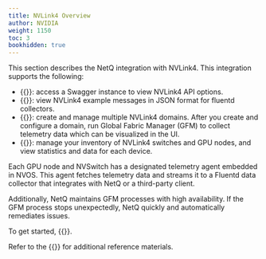 ```yaml
---
title: NVLink4 Overview
author: NVIDIA
weight: 1150
toc: 3
bookhidden: true
---
```


This section describes the NetQ integration with NVLink4. This integration supports the following:


 - {{<exlink url="https://docs.nvidia.com/networking-ethernet-software/cumulus-netq-43/api/index.html" text="API reference">}}: access a Swagger instance to view NVLink4 API options.
 - {{<link title="NVLink4 Fluentd Reference" text="Fluentd message reference">}}: view NVLink4 example messages in JSON format for fluentd collectors.
 - {{<link title="NVLink4 Domain Management" text="Domain management">}}: create and manage multiple NVLink4 domains. After you create and configure a domain, run Global Fabric Manager (GFM) to collect telemetry data which can be visualized in the UI.
 - {{<link title="NVLink4 Inventory Management" text="Inventory management">}}: manage your inventory of NVLink4 switches and GPU nodes, and view statistics and data for each device.
 

 Each GPU node and NVSwitch has a designated telemetry agent embedded in NVOS. This agent fetches telemetry data and streams it to a Fluentd data collector that integrates with NetQ or a third-party client. 
 
 Additionally, NetQ maintains GFM processes with high availability. If the GFM process stops unexpectedly, NetQ quickly and automatically remediates issues.

 To get started, {{<link title="NVLink4 Installation Management" text="install NetQ">}}.

 Refer to the {{<link title="NVLink4 Glossary" text="glossary">}} for additional reference materials.